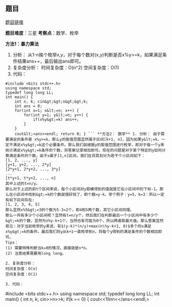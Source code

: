 ## 题目
[题目链接](https://www.nowcoder.com/practice/bac5a2372e204b2ab04cc437db76dc4f?tpId=182&tqId=152610&sourceUrl=/exam/oj&channenl=wgithub&fromPut=wgithub)

**题目难度**：三星
**考察点**：数学、枚举

**方法1：暴力算法**
1. 分析：
从1-n挨个枚举x,y，对于每个数对(x,y)判断是否x%y&gt;=k，如果满足条件结果ans++，最后输出ans即可。
2. 复杂度分析：
时间复杂度：O(n^2)
空间复杂度：O(1)
3. 代码：
```
#include <bits stdc++.h>
using namespace std;
typedef long long LL;
int main() {
    int n, k; cin&gt;&gt;n&gt;&gt;k;
    int ans = 0;
    for(int x=1; x&lt;=n; x++) {
        for(int y=1; y&lt;=n; y++) {
            if(x%y&gt;=k) ans++;
        }
    }
    cout&lt;<ans<<endl; return 0; } ``` **方法2： 数学** 1. 分析： 由于需要满足的条件是 x%y>=k，那么y的取值范围显然属于区间[k+1, n]，因为如果y&lt;=k，一定不满足x%y&gt;=k这个必要条件。那么我们就根据y的取值范围进行枚举，即对于每一个y来统计满足x%y&gt;=k条件的个数，将答案记录相加即可。现在的问题是对于某个特定的y如何计算满足条件的个数，由于x属于[1,n]区间，我们在将其划分为若干个小区间如下：
[1, 2, ..., y]
[y+1, y+2, ..., 2*y]
[2*y+1, 2*y+2, ..., 3*y]
...
[t*y+1, t*y+2, ..., n]
其中上述的t=n/y。
那么对于上述的前t个区间来说，每个小区间对y取模得到的值就是它在小区间中的下标-1，那么在小区间中找到&gt;=k的个数就很好找了，即个数=y-k。举个例子：y=5，k=3：所以一定有如下区间存在:
[1, 2, 3, 4, 5] 
那么显然x%5&gt;=3的个数为5-3=2个，即4和5两个数，其它小区间同理。
那么一共有多少个小区间呢？显然有t=n/y个，然后我们在判断最后一个小区间中有多少个&gt;=k的个数，显然为n%y-k+1个，当然也有可能为0个，所以两者取最大值。那么答案显然易见：对于当前枚举的y来说，有$(y-k)*(n/y)+max(n\%y-k+1, 0)$多个的x满足x%y&gt;=k的条件。最后我们将y从k+1一直枚举到n，将每个y得到的满足条件的个数相加即可。
Tips：
(1) 需要特殊判断当k=0的情况，直接就是n*n。
(2) 注意结果需要用long long。

2. 复杂度分析：
时间复杂度：O(n)
空间复杂度：O(1)

3. 代码：
```
#include <bits stdc++.h>
using namespace std;
typedef long long LL;
int main() {
    int n, k; cin&gt;&gt;n&gt;&gt;k;
    if(k == 0) {
        cout&lt;&lt;1ll*n*n&lt;</bits></ans<<endl;></bits>